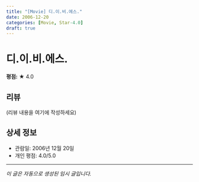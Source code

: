 ```yaml
---
title: "[Movie] 디.이.비.에스."
date: 2006-12-20
categories: [Movie, Star-4.0]
draft: true
---
```


# 디.이.비.에스.

**평점:** ★ 4.0

## 리뷰

(리뷰 내용을 여기에 작성하세요)

## 상세 정보

- 관람일: 2006년 12월 20일
- 개인 평점: 4.0/5.0

---

*이 글은 자동으로 생성된 임시 글입니다.*
